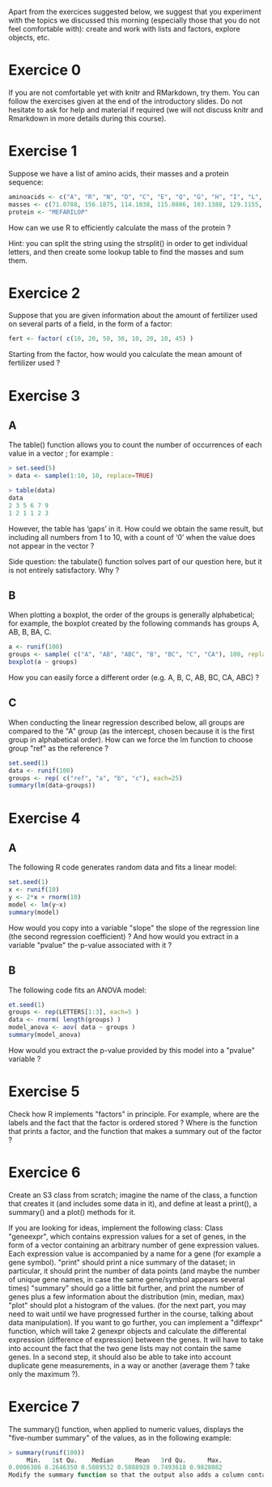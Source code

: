 Apart from the exercices suggested below, we suggest that you experiment with the topics we discussed this morning (especially those that you do not feel comfortable with): create and work with lists and factors, explore objects, etc.

# Exercice 0
If you are not comfortable yet with knitr and RMarkdown, try them. You can follow
the exercises given at the end of the introductory slides. Do not hesitate
to ask for help and material if required (we will not discuss knitr and
Rmarkdown in more details during this course).

# Exercise 1
Suppose we have a list of amino acids, their masses and a protein sequence:

```r 
aminoacids <- c("A", "R", "N", "D", "C", "E", "Q", "G", "H", "I", "L", "K", "M", "F", "P", "S", "T", "W", "Y", "V" )
masses <- c(71.0788, 156.1875, 114.1038, 115.0886, 103.1388, 129.1155, 128.1307, 57.0519, 137.1411, 113.1594, 113.1594, 128.1741, 131.1926, 147.1766, 97.1167, 87.0782, 101.1051, 186.2132, 163.1760, 99.1326)
protein <- "MEFARILOP"
```

How can we use R to efficiently calculate the mass of the protein ?

Hint: you can split the string using the strsplit() in order to get
individual letters, and then create some lookup table to find the masses
and sum them.


# Exercice 2
Suppose that you are given information about the amount of fertilizer used on several parts of a field, in the form of a factor:

```r 
fert <- factor( c(10, 20, 50, 30, 10, 20, 10, 45) )
```

Starting from the factor, how would you calculate the mean amount of fertilizer used ?

# Exercise 3
## A
The table() function allows you to count the number of occurrences of each value in a vector ; for example :

```r 
> set.seed(5)
> data <- sample(1:10, 10, replace=TRUE)

> table(data)
data
2 3 5 6 7 9 
1 2 1 1 2 3 
```

However, the table has ‘gaps’ in it. How could we obtain the same result, but including all numbers from 1 to 10, with a count of ‘0’ when the value does not appear in the vector ?

Side question: the tabulate() function solves part of our question here, but it is not entirely satisfactory. Why ?
## B
When plotting a boxplot, the order of the groups is generally alphabetical; for example, the boxplot created by the following commands has groups A, AB, B, BA, C.

```r 
a <- runif(100)
groups <- sample( c("A", "AB", "ABC", "B", "BC", "C", "CA"), 100, replace=TRUE)
boxplot(a ~ groups)
```

How you can easily force a different order  (e.g. A, B, C, AB, BC, CA, ABC) ?

## C
When conducting the linear regression described below, all groups are compared to the "A" group (as the intercept, chosen because it is the first group in alphabetical order). How can we force the lm function to choose group "ref" as the reference ?

```r 
set.seed(1)
data <- runif(100)
groups <- rep( c("ref", "a", "b", "c"), each=25)
summary(lm(data~groups))
```

# Exercise 4
## A
The following R code generates random data and fits a linear model:

```r 
set.seed(1)
x <- runif(10)
y <- 2*x + rnorm(10)
model <- lm(y~x)
summary(model)
```

How would you copy into a variable "slope" the slope of the regression line (the second regression coefficient) ? And how would you extract in a variable "pvalue" the p-value associated with it ?

## B
The following code fits an ANOVA model:

```r 
et.seed(1)
groups <- rep(LETTERS[1:3], each=5 )
data <- rnorm( length(groups) )
model_anova <- aov( data ~ groups )
summary(model_anova)
```

How would you extract the p-value provided by this model into a "pvalue" variable ?


# Exercise 5
Check how R implements "factors" in principle. For example, where are the labels and the fact that the factor is ordered stored ? Where is the function that prints a factor, and the function that makes a summary out of the factor ?


# Exercice 6
Create an S3 class from scratch; imagine the name of the class, a function that creates it (and includes some data in it), and define at least a print(), a summary() and a plot() methods for it.

If you are looking for ideas, implement the following class:
Class "geneexpr", which contains expression values for a set of genes, in the form of a vector containing an arbitrary number of gene expression values. Each expression value is accompanied by a name for a gene (for example a gene symbol).
"print" should print a nice summary of the dataset; in particular, it should print the number of data points (and maybe the number of unique gene names, in case the same gene/symbol appears several times)
"summary" should go a little bit further, and print the number of genes plus a few information about the distribution (min, median, max)
"plot" should plot a histogram of the values.
(for the next part, you may need to wait until we have progressed further in the course, talking about data manipulation). If you want to go further, you can implement a "diffexpr" function, which will take 2 genexpr objects and calculate the differental expression (difference of expression) between the genes. It will have to take into account the fact that the two gene lists may not contain the same genes. In a second step, it should also be able to take into account duplicate gene measurements, in a way or another (average them ? take only the maximum ?).

# Exercice 7
The summary() function, when applied to numeric values, displays the "five-number summary" of the values, as in the following example:

```r 
> summary(runif(100))
     Min.   1st Qu.    Median      Mean   3rd Qu.      Max. 
0.0006386 0.2646350 0.5089532 0.5088928 0.7493618 0.9828082 
Modify the summary function so that the output also adds a column containing the standard deviation of the data.
```
